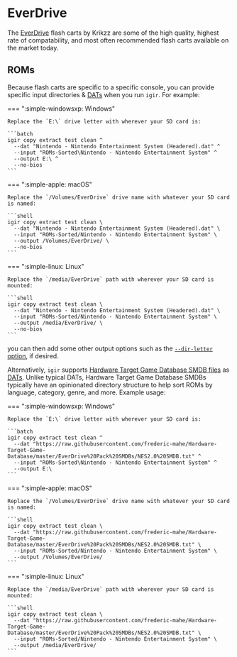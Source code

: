 # EverDrive

The [EverDrive](https://krikzz.com/) flash carts by Krikzz are some of the high quality, highest rate of compatability, and most often recommended flash carts available on the market today.

## ROMs

Because flash carts are specific to a specific console, you can provide specific input directories & [DATs](../../dats/introduction.md) when you run `igir`. For example:

=== ":simple-windowsxp: Windows"

    Replace the `E:\` drive letter with wherever your SD card is:

    ```batch
    igir copy extract test clean ^
      --dat "Nintendo - Nintendo Entertainment System (Headered).dat" ^
      --input "ROMs-Sorted\Nintendo - Nintendo Entertainment System" ^
      --output E:\ ^
      --no-bios
    ```

=== ":simple-apple: macOS"

    Replace the `/Volumes/EverDrive` drive name with whatever your SD card is named:

    ```shell
    igir copy extract test clean \
      --dat "Nintendo - Nintendo Entertainment System (Headered).dat" \
      --input "ROMs-Sorted/Nintendo - Nintendo Entertainment System" \
      --output /Volumes/EverDrive/ \
      --no-bios
    ```

=== ":simple-linux: Linux"

    Replace the `/media/EverDrive` path with wherever your SD card is mounted:

    ```shell
    igir copy extract test clean \
      --dat "Nintendo - Nintendo Entertainment System (Headered).dat" \
      --input "ROMs-Sorted/Nintendo - Nintendo Entertainment System" \
      --output /media/EverDrive/ \
      --no-bios
    ```

you can then add some other output options such as the [`--dir-letter` option](../../output/path-options.md), if desired.

Alternatively, `igir` supports [Hardware Target Game Database SMDB files](https://github.com/frederic-mahe/Hardware-Target-Game-Database/tree/master/EverDrive%20Pack%20SMDBs) as [DATs](../../dats/introduction.md). Unlike typical DATs, Hardware Target Game Database SMDBs typically have an opinionated directory structure to help sort ROMs by language, category, genre, and more. Example usage:

=== ":simple-windowsxp: Windows"

    Replace the `E:\` drive letter with wherever your SD card is:

    ```batch
    igir copy extract test clean ^
      --dat "https://raw.githubusercontent.com/frederic-mahe/Hardware-Target-Game-Database/master/EverDrive%20Pack%20SMDBs/NES2.0%20SMDB.txt" ^
      --input "ROMs-Sorted\Nintendo - Nintendo Entertainment System" ^
      --output E:\
    ```

=== ":simple-apple: macOS"

    Replace the `/Volumes/EverDrive` drive name with whatever your SD card is named:

    ```shell
    igir copy extract test clean \
      --dat "https://raw.githubusercontent.com/frederic-mahe/Hardware-Target-Game-Database/master/EverDrive%20Pack%20SMDBs/NES2.0%20SMDB.txt" \
      --input "ROMs-Sorted/Nintendo - Nintendo Entertainment System" \
      --output /Volumes/EverDrive/
    ```

=== ":simple-linux: Linux"

    Replace the `/media/EverDrive` path with wherever your SD card is mounted:

    ```shell
    igir copy extract test clean \
      --dat "https://raw.githubusercontent.com/frederic-mahe/Hardware-Target-Game-Database/master/EverDrive%20Pack%20SMDBs/NES2.0%20SMDB.txt" \
      --input "ROMs-Sorted/Nintendo - Nintendo Entertainment System" \
      --output /media/EverDrive/
    ```
